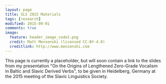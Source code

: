 ```yaml
---
layout: page
title: SLS 2015 Materials
tags: [research]
modified: 2015-09-01
comments: true
image:
  feature: header_image_code2.png
  credit: Matt Menzenski (licensed CC-BY-4.0)
  creditlink: http://www.menzenski.com
---
```


This page is currently a placeholder, but will soon contain a link to the
slides from my presentation "On the Origins of Lengthened Zero-Grade Vocalism
in Baltic and Slavic Derived Verbs", to be given in Heidelberg, Germany at
the 2015 meeting of the Slavic Linguistics Society.
